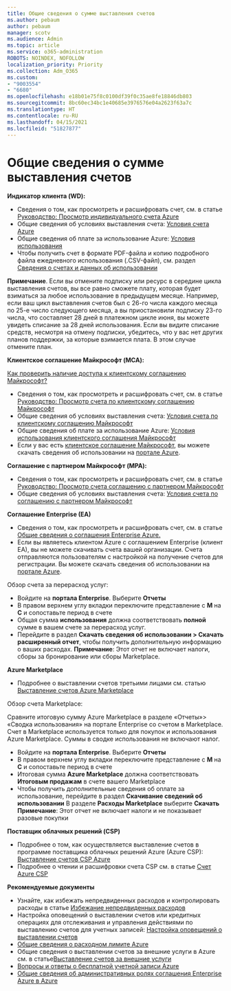 ```yaml
---
title: Общие сведения о сумме выставления счетов
ms.author: pebaum
author: pebaum
manager: scotv
ms.audience: Admin
ms.topic: article
ms.service: o365-administration
ROBOTS: NOINDEX, NOFOLLOW
localization_priority: Priority
ms.collection: Adm_O365
ms.custom:
- "9003554"
- "6680"
ms.openlocfilehash: e18b01e75f8c0100df39f0c35ae8fe18846db803
ms.sourcegitcommit: 8bc60ec34bc1e40685e3976576e04a2623f63a7c
ms.translationtype: HT
ms.contentlocale: ru-RU
ms.lasthandoff: 04/15/2021
ms.locfileid: "51827877"
---
```

# <a name="understand-billing-amount"></a>Общие сведения о сумме выставления счетов

**Индикатор клиента (WD):**

- Сведения о том, как просмотреть и расшифровать счет, см. в статье [Руководство: Просмотр индивидуального счета Azure](https://docs.microsoft.com/azure/cost-management-billing/understand/review-individual-bill?WT.mc_id=Portal-Microsoft_Azure_Support)
- Общие сведения об условиях выставления счета: [Условия счета Azure](https://docs.microsoft.com/azure/cost-management-billing/understand/understand-invoice?WT.mc_id=Portal-Microsoft_Azure_Support)
- Общие сведения об плате за использование Azure: [Условия использования](https://docs.microsoft.com/azure/cost-management-billing/understand/understand-usage?WT.mc_id=Portal-Microsoft_Azure_Support)
- Чтобы получить счет в формате PDF-файла и копию подробного файла ежедневного использования (.CSV-файл), см. раздел [Сведения о счетах и данных об использовании](https://docs.microsoft.com/azure/billing/billing-download-azure-invoice-daily-usage-date?WT.mc_id=Portal-Microsoft_Azure_Support)

**Примечание**. Если вы отмените подписку или ресурс в середине цикла выставления счетов, вы все равно сможете плату, которая будет взиматься за любое использование в предыдущем месяце. Например, если ваш цикл выставления счетов был с 26-го числа каждого месяца по 25-е число следующего месяца, а вы приостановили подписку 23-го числа, что составляет 28 дней в платежном цикле июня, вы можете увидеть списание за 28 дней использования. Если вы видите списание средств, несмотря на отмену подписки, убедитесь, что у вас нет других планов поддержки, за которые взимается плата. В этом случае отмените план.

**Клиентское соглашение Майкрософт (MCA):**

[Как проверить наличие доступа к клиентскому соглашению Майкрософт?](https://docs.microsoft.com/azure/cost-management-billing/manage/download-azure-invoice-daily-usage-date?WT.mc_id=Portal-Microsoft_Azure_Support#check-access-to-a-microsoft-customer-agreement)

- Сведения о том, как просмотреть и расшифровать счет, см. в статье [Руководство: Просмотр счета по клиентскому соглашению Майкрософт](https://docs.microsoft.com/azure/cost-management-billing/understand/review-customer-agreement-bill?WT.mc_id=Portal-Microsoft_Azure_Support)
- Общие сведения об условиях выставления счета: [Условия счета по клиентскому соглашению Майкрософт](https://docs.microsoft.com/azure/cost-management-billing/understand/mca-understand-your-invoice?WT.mc_id=Portal-Microsoft_Azure_Support)
- Общие сведения об плате за использование Azure: [Условия использования клиентского соглашения Майкрософт](https://docs.microsoft.com/azure/cost-management-billing/understand/mca-understand-your-usage?WT.mc_id=Portal-Microsoft_Azure_Support)
- Если у вас есть [клиентское соглашение Майкрософт](https://docs.microsoft.com/azure/cost-management-billing/manage/download-azure-invoice-daily-usage-date?WT.mc_id=Portal-Microsoft_Azure_Support#check-access-to-a-microsoft-customer-agreement), вы можете скачать сведения об использовании на [портале Azure](https://portal.azure.com/).

**Соглашение с партнером Майкрософт (MPA):**

- Сведения о том, как просмотреть и расшифровать счет, см. в статье [Руководство: Просмотр счета соглашению с партнером Майкрософт](https://docs.microsoft.com/azure/cost-management-billing/understand/review-partner-agreement-bill?WT.mc_id=Portal-Microsoft_Azure_Support)
- Общие сведения об условиях выставления счета: [Условия счета по соглашению с партнером Майкрософт](https://docs.microsoft.com/azure/cost-management-billing/understand/mpa-invoice-terms?WT.mc_id=Portal-Microsoft_Azure_Support)

**Соглашение Enterprise (EA)**

- Сведения о том, как просмотреть и расшифровать счет, см. в статье [Общие сведения о соглашения Enterprise Azure.](https://docs.microsoft.com/azure/cost-management-billing/understand/review-enterprise-agreement-bill?WT.mc_id=Portal-Microsoft_Azure_Support)
- Если вы являетесь клиентом Azure с соглашением Enterprise (клиент EA), вы не можете скачивать счета вашей организации. Счета отправляются пользователям с настройкой на получение счетов для регистрации. Вы можете скачать сведения об использовании на [портале Azure](https://portal.azure.com/).

Обзор счета за перерасход услуг:

- Войдите на **портала Enterprise**. Выберите **Отчеты**
- В правом верхнем углу вкладки переключите представление с **M** на **C** и сопоставьте период в счете
- Общая сумма **использования** должна соответствовать **полной** сумме в вашем счете за перерасход услуг.
- Перейдите в раздел **Скачать сведения об использовании > Скачать расширенный отчет**, чтобы получить дополнительную информацию о ваших расходах. **Примечание**: Этот отчет не включает налоги, сборы за бронирование или сборы Marketplace.

**Azure Marketplace**

- Подробнее о выставлении счетов третьими лицами см. статью [Выставление счетов Azure Marketplace](https://docs.microsoft.com/azure/billing/billing-understand-your-azure-marketplace-charges?WT.mc_id=Portal-Microsoft_Azure_Support)

Обзор счета Marketplace:

Сравните итоговую сумму Azure Marketplace в разделе «Отчеты»> «Сводка использования» на портале Enterprise со счетом в Marketplace. Счет в Marketplace используется только для покупок и использования Azure Marketplace. Суммы в сводке использования не включают налог.

- Войдите на **портала Enterprise**. Выберите **Отчеты**
- В правом верхнем углу вкладки переключите представление с **M** на **C** и сопоставьте период в счете
- Итоговая сумма **Azure Marketplace** должна соответствовать **Итоговым продажам** в счете вашего Marketplace
- Чтобы получить дополнительные сведения об оплате за использование, перейдите в раздел **Скачивание сведений об использовании** В разделе **Расходы Marketplace** выберите **Скачать** **Примечание**: Этот отчет не включает налоги и не показывает разовые покупки

**Поставщик облачных решений (CSP)**

- Подробнее о том, как осуществляется выставление счетов в программе поставщика облачных решений Azure (Azure CSP): [Выставление счетов CSP Azure](https://docs.microsoft.com/azure/cloud-solution-provider/billing/azure-csp-billing-overview?WT.mc_id=Portal-Microsoft_Azure_Support)
- Подробнее о чтении и расшифровки счета CSP см. в статье [Счет Azure CSP](https://docs.microsoft.com/azure/cloud-solution-provider/billing/azure-csp-invoice?WT.mc_id=Portal-Microsoft_Azure_Support)

**Рекомендуемые документы**

- Узнайте, как избежать непредвиденных расходов и контролировать расходы в статье [Избежание непредвиденных расходов](https://docs.microsoft.com/azure/cost-management-billing/manage/getting-started?WT.mc_id=Portal-Microsoft_Azure_Support)
- Настройка оповещений о выставлении счетов или кредитных операциях для отслеживания и управления действиями по выставлению счетов для учетных записей: [Настройка оповещений о выставлении счетов](https://docs.microsoft.com/azure/cost-management-billing/costs/cost-mgt-alerts-monitor-usage-spending?WT.mc_id=Portal-Microsoft_Azure_Support)
- [Общие сведения о расходном лимите Azure](https://docs.microsoft.com/azure/cost-management-billing/manage/spending-limit?WT.mc_id=Portal-Microsoft_Azure_Support)
- Общие сведения о выставлении счетов за внешние услуги в Azure см. в статье[Выставление счетов за внешние услуги](https://docs.microsoft.com/azure/cost-management-billing/understand/understand-azure-marketplace-charges?WT.mc_id=Portal-Microsoft_Azure_Support)
- [Вопросы и ответы о бесплатной учетной записи Azure](https://azure.microsoft.com/free/free-account-faq/)
- [Общие сведения об административных ролях соглашения Enterprise Azure в Azure](https://docs.microsoft.com/azure/cost-management-billing/manage/understand-ea-roles?WT.mc_id=Portal-Microsoft_Azure_Support)